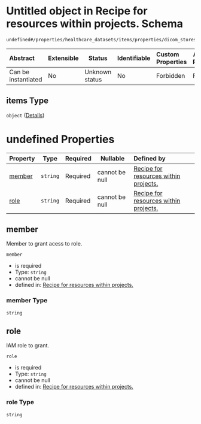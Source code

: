 # Untitled object in Recipe for resources within projects. Schema

```txt
undefined#/properties/healthcare_datasets/items/properties/dicom_stores/items/properties/iam_members/items
```




| Abstract            | Extensible | Status         | Identifiable | Custom Properties | Additional Properties | Access Restrictions | Defined In                                                              |
| :------------------ | ---------- | -------------- | ------------ | :---------------- | --------------------- | ------------------- | ----------------------------------------------------------------------- |
| Can be instantiated | No         | Unknown status | No           | Forbidden         | Forbidden             | none                | [resources.schema.json\*](resources.schema.json "open original schema") |

## items Type

`object` ([Details](resources-properties-healthcare_datasets-items-properties-dicom_stores-items-properties-iam_members-items.md))

# undefined Properties

| Property          | Type     | Required | Nullable       | Defined by                                                                                                                                                                                                                                                                                             |
| :---------------- | -------- | -------- | -------------- | :----------------------------------------------------------------------------------------------------------------------------------------------------------------------------------------------------------------------------------------------------------------------------------------------------- |
| [member](#member) | `string` | Required | cannot be null | [Recipe for resources within projects.](resources-properties-healthcare_datasets-items-properties-dicom_stores-items-properties-iam_members-items-properties-member.md "undefined#/properties/healthcare_datasets/items/properties/dicom_stores/items/properties/iam_members/items/properties/member") |
| [role](#role)     | `string` | Required | cannot be null | [Recipe for resources within projects.](resources-properties-healthcare_datasets-items-properties-dicom_stores-items-properties-iam_members-items-properties-role.md "undefined#/properties/healthcare_datasets/items/properties/dicom_stores/items/properties/iam_members/items/properties/role")     |

## member

Member to grant acess to role.


`member`

-   is required
-   Type: `string`
-   cannot be null
-   defined in: [Recipe for resources within projects.](resources-properties-healthcare_datasets-items-properties-dicom_stores-items-properties-iam_members-items-properties-member.md "undefined#/properties/healthcare_datasets/items/properties/dicom_stores/items/properties/iam_members/items/properties/member")

### member Type

`string`

## role

IAM role to grant.


`role`

-   is required
-   Type: `string`
-   cannot be null
-   defined in: [Recipe for resources within projects.](resources-properties-healthcare_datasets-items-properties-dicom_stores-items-properties-iam_members-items-properties-role.md "undefined#/properties/healthcare_datasets/items/properties/dicom_stores/items/properties/iam_members/items/properties/role")

### role Type

`string`

